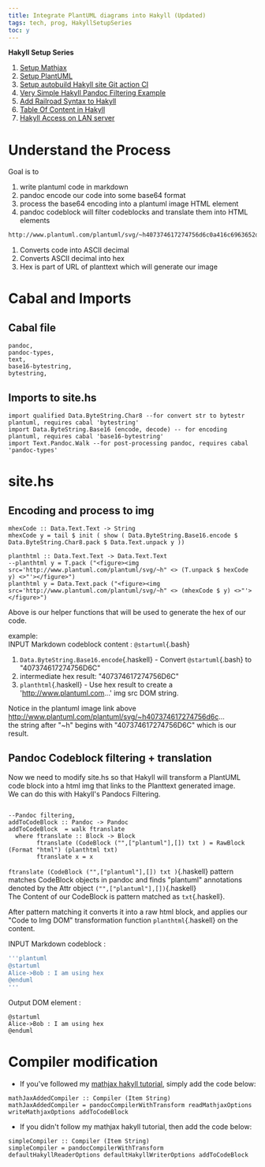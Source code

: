 ```yaml
---
title: Integrate PlantUML diagrams into Hakyll (Updated)
tags: tech, prog, HakyllSetupSeries
toc: y
---
```

**Hakyll Setup Series**  

1. [Setup Mathjax](2021-08-23-HakyllSetupMathjax.html)
2. [Setup PlantUML](2021-08-24-HakyllPlantUML2.html)
3. [Setup autobuild Hakyll site Git action CI](2021-06-28-HakyllGitAction.html)
4. [Very Simple Hakyll Pandoc Filtering Example](2021-08-23-PandocFiltering.html)
5. [Add Railroad Syntax to Hakyll](2021-10-01-RailroadSyntax.html)
6. [Table Of Content in Hakyll](2021-10-01-TableOfContent.html)
7. [Hakyll Access on LAN server](2021-11-07-HakyllAccessOnLAN.html)



# Understand the Process

Goal is to 

1. write plantuml code in markdown
2. pandoc encode our code into some base64 format 
3. process the base64 encoding into a plantuml image HTML element
4. pandoc codeblock will filter codeblocks and translate them into HTML elements 

``` bash
http://www.plantuml.com/plantuml/svg/~h407374617274756d6c0a416c6963652d3e426f62203a204920616d207573696e67206865780a40656e64756d6c
```

1. Converts code into ASCII decimal
2. Converts ASCII decimal into hex
3. Hex is part of URL of planttext which will generate our image 

# Cabal and Imports

## Cabal file

```{bash filename="myblog.cabal"}
pandoc,
pandoc-types,
text,
base16-bytestring,
bytestring, 
```

## Imports to site.hs

```{.haskell filename="site.hs"}
import qualified Data.ByteString.Char8 --for convert str to bytestr plantuml, requires cabal 'bytestring'
import Data.ByteString.Base16 (encode, decode) -- for encoding plantuml, requires cabal 'base16-bytestring' 
import Text.Pandoc.Walk --for post-processing pandoc, requires cabal 'pandoc-types'
```

# site.hs

## Encoding and process to img

```{.haskell filename="site.hs"}
mhexCode :: Data.Text.Text -> String
mhexCode y = tail $ init ( show ( Data.ByteString.Base16.encode $ Data.ByteString.Char8.pack $ Data.Text.unpack y ))

planthtml :: Data.Text.Text -> Data.Text.Text 
--planthtml y = T.pack ("<figure><img src='http://www.plantuml.com/plantuml/svg/~h" <> (T.unpack $ hexCode y) <>"'></figure>") 
planthtml y = Data.Text.pack ("<figure><img src='http://www.plantuml.com/plantuml/svg/~h" <> (mhexCode $ y) <>"'></figure>") 

```
Above is our helper functions that will be used to generate the hex of our code.

example:  
INPUT Markdown codeblock content :  `@startuml`{.bash}  

1. `Data.ByteString.Base16.encode`{.haskell} - Convert `@startuml`{.bash} to "407374617274756D6C"
2. intermediate hex result: "407374617274756D6C"
3. `planthtml`{.haskell} - Use hex result to create a 'http://www.plantuml.com...' img src DOM string.

Notice in the plantuml image link above http://www.plantuml.com/plantuml/svg/~h407374617274756d6c...    
the string after "~h" begins with "407374617274756D6C" which is our result.


## Pandoc Codeblock filtering + translation

Now we need to modify site.hs so that Hakyll will transform a PlantUML code block into a html img that links to the Planttext generated image.  
We can do this with Hakyll's Pandocs Filtering.    
  

```{.haskell filename="site.hs"}

--Pandoc filtering, 
addToCodeBlock :: Pandoc -> Pandoc 
addToCodeBlock  = walk ftranslate 
  where ftranslate :: Block -> Block
        ftranslate (CodeBlock ("",["plantuml"],[]) txt ) = RawBlock (Format "html") (planthtml txt)
        ftranslate x = x 

```
`ftranslate (CodeBlock ("",["plantuml"],[]) txt )`{.haskell} pattern matches CodeBlock objects in pandoc and finds "plantuml" annotations denoted by the Attr object `("",["plantuml"],[])`{.haskell}  
The Content of our CodeBlock is pattern matched as `txt`{.haskell}.   

After pattern matching it converts it into a raw html block, and applies our "Code to Img DOM" transformation function `planthtml`{.haskell} on the content.


INPUT Markdown codeblock : 
```bash
'''plantuml
@startuml  
Alice->Bob : I am using hex  
@enduml
'''
```  
Output DOM element :  

``` plantuml
@startuml
Alice->Bob : I am using hex
@enduml
```


# Compiler modification

* If you've followed my [mathjax hakyll tutorial](2021-08-23-HakyllSetupMathjax.html), simply add the code below:

```{.haskell filename="site.hs"}
mathJaxAddedCompiler :: Compiler (Item String)
mathJaxAddedCompiler = pandocCompilerWithTransform readMathjaxOptions writeMathjaxOptions addToCodeBlock
```

* If you didn't follow my mathjax hakyll tutorial, then add the code below:
```{.haskell filename="site.hs"}
simpleCompiler :: Compiler (Item String)
simpleCompiler = pandocCompilerWithTransform defaultHakyllReaderOptions defaultHakyllWriterOptions addToCodeBlock
```